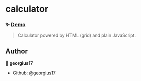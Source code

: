 # calculator

### ✨ [Demo](https://georgius17.github.io/calculator/)

> Calculator powered by HTML (grid) and plain JavaScript. 

## Author

👤 **georgius17**

* Github: [@georgius17](https://github.com/georgius17)
